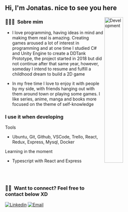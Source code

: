 <h2> Hi, I'm Jonatas. nice to see you here </h2> 

<img width="35%" align="right" alt="Development" src="https://camo.githubusercontent.com/95475d0056f99f50fba3b5f027ac9fbb15d0fc422f675d445df20ccac6e70539/68747470733a2f2f63646e2e686173686e6f64652e636f6d2f7265732f686173686e6f64652f696d6167652f75706c6f61642f76313632313730353534323433372f3473685579456b32742e676966" />
<h3> 👨🏻‍💻 &nbsp;Sobre mim </h3>

- I love programming, having ideas in mind and making them real is amazing. Creating games aroused a lot of interest in programming and at one time I studied C# and Unity Engine to create a DDTank Prototype, the project started in 2018 but did not continue after that same year, however, someday I intend to resume and fulfill a childhood dream to build a 2D game<br> 

- In my free time I love to enjoy it with people by my side, with friends hanging out with them around town or playing some games. I like series, anime, manga and books more focused on the theme of self-knowledge <br>

<h3>I use it when developing</h3>

Tools <br>
- Ubuntu, Git, Github, VSCode, Trello, React, Redux, Express, Mysql, Docker
  
<!-- Bibliotecas e Frameworks <br>
- React, Redux, Jest, RTL -->
  
Learning in the moment 
- Typescript with React and Express
<br/>
  

<br/>

<h3> 🤝🏻 &nbsp;Want to connect? Feel free to contact below XD</h3>

<!-- <p align="center"> -->
<a href="https://www.linkedin.com/in/jonatasqueirozlima//"><img alt="Linkedin" src="https://img.shields.io/badge/LinkedIn-0077B5?style=for-the-badge&logo=linkedin&logoColor=white"></a>
<a href="mailto:joqlima5@gmail.com"><img alt="Email" src="https://img.shields.io/badge/Gmail-D14836?style=for-the-badge&logo=gmail&logoColor=white"></a>
<!-- </p> -->
